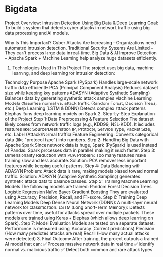 # Bigdata

Project Overview: Intrusion Detection Using Big Data & Deep Learning
Goal:
To build a system that detects cyber attacks in network traffic using big data processing and AI models.

Why Is This Important?
Cyber Attacks Are Increasing – Organizations need automated intrusion detection.
Traditional Security Systems Are Limited – They can't process large data in real-time.
Big Data & AI Improve Detection – Apache Spark + Machine Learning help analyze huge datasets efficiently.

1. Technologies Used in This Project
The project uses big data, machine learning, and deep learning for intrusion detection:

Technology	Purpose
Apache Spark (PySpark)	Handles large-scale network traffic data efficiently
PCA (Principal Component Analysis)	Reduces dataset size while keeping key patterns
ADASYN (Adaptive Synthetic Sampling)	Balances data by generating synthetic attack samples
Machine Learning Models	Classifies normal vs. attack traffic (Random Forest, Decision Trees, etc.)
Deep Learning (LSTM & DDNN)	Detects complex attack patterns
Elephas	Runs deep learning models on Spark
2. Step-by-Step Explanation of the Project
Step 1: Data Preprocessing & Feature Selection
The dataset likely comes from network traffic logs (e.g., KDD99, NSL-KDD).
It includes features like:
Source/Destination IP, Protocol, Service Type, Packet Size, etc.
Label (Attack/Normal traffic)
Feature Engineering: Converts categorical data (like "protocol type") into numbers.
Step 2: Handling Big Data with Apache Spark
Since network data is huge, Spark (PySpark) is used instead of Pandas.
Spark processes data in parallel, making it much faster.
Step 3: Dimensionality Reduction with PCA
Problem: Too many features make training slow and less accurate.
Solution: PCA removes less important features while keeping useful patterns.
Step 4: Data Balancing with ADASYN
Problem: Attack data is rare, making models biased toward normal traffic.
Solution: ADASYN (Adaptive Synthetic Sampling) generates synthetic attack data to balance classes.
Step 5: Training Machine Learning Models
The following models are trained:
Random Forest
Decision Trees
Logistic Regression
Naïve Bayes
Gradient Boosting
They are evaluated using Accuracy, Precision, Recall, and F1-score.
Step 6: Training Deep Learning Models
Deep Dense Neural Network (DDNN): A multi-layer neural network for classification.
LSTM (Long Short-Term Memory): Detects patterns over time, useful for attacks spread over multiple packets.
These models are trained using Keras + Elephas (which allows deep learning on Spark).
Step 7: Model Evaluation
Models are tested on a separate dataset.
Performance is measured using:
Accuracy (Correct predictions)
Precision (How many predicted attacks are real)
Recall (How many actual attacks were detected)
3. Final Outcome
After training, the project outputs a trained AI model that can: ✅ Process massive network data in real time
✅ Identify normal vs. malicious traffic
✅ Detect both common and rare attack types
